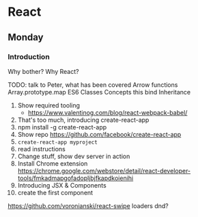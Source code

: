 # React

## Monday

### Introduction

Why bother? Why React?

TODO: talk to Peter, what has been covered
Arrow functions
Array.prototype.map
ES6 Classes
Concepts
this
bind
Inheritance

1.  Show required tooling
    - https://www.valentinog.com/blog/react-webpack-babel/
2.  That's too much, introducing create-react-app
3.  npm install -g create-react-app
4.  Show repo https://github.com/facebook/create-react-app
5.  `create-react-app myproject`
6.  read instructions
7.  Change stuff, show dev server in action
8.  Install Chrome extension https://chrome.google.com/webstore/detail/react-developer-tools/fmkadmapgofadopljbjfkapdkoienihi
9.  Introducing JSX & Components
10. create the first component

https://github.com/voronianski/react-swipe
loaders
dnd?
